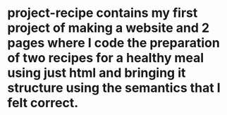 # project-recipe contains my first project of making a website and 2 pages where I code the preparation of two recipes for a healthy meal using just html and bringing it structure using the semantics that I felt correct.